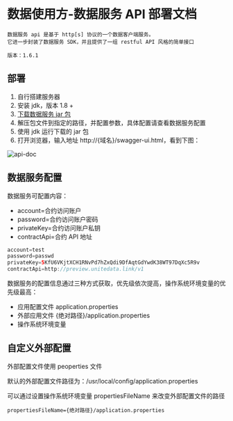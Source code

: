 
# 数据使用方-数据服务 API 部署文档

```plaintext
数据服务 api 是基于 http[s] 协议的一个数据客户端服务。
它进一步封装了数据服务 SDK，并且提供了一组 restful API 风格的简单接口

版本：1.6.1
```

## 部署

1. 自行搭建服务器
2. 安装 jdk，版本 1.8 +
3. [下载数据服务 jar 包](ud-data-consumer-server-1.6.1.release.tar.gz?raw=true)
4. 解压包文件到指定的路径，并配置参数，具体配置请查看数据服务配置
5. 使用 jdk 运行下载的 jar 包
6. 打开浏览器，输入地址 http://{域名}/swagger-ui.html，看到下图：

![api-doc](images/WX20180830-163415@2x.png)

## 数据服务配置

数据服务可配置内容：

* account=合约访问账户
* password=合约访问账户密码
* privateKey=合约访问账户私钥
* contractApi=合约 API 地址

```java
account=test
password=passwd
privateKey=5KfU6VKjtXCH1RNvPd7hZxQdi9DfAqtGdYwdK38WT97DqXc5R9v
contractApi=http://preview.unitedata.link/v1
```

数据服务的配置信息通过三种方式获取，优先级依次提高，操作系统环境变量的优先级最高：

* 应用配置文件 application.properties
* 外部应用文件 {绝对路径}/application.properties
* 操作系统环境变量

## 自定义外部配置

外部配置文件使用 peoperties 文件

默认的外部配置文件路径为：/usr/local/config/application.properties

可以通过设置操作系统环境变量 propertiesFileName 来改变外部配置文件的路径

```plaintext
propertiesFileName={绝对路径}/application.properties
```